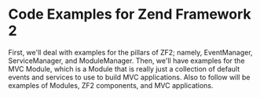 # Code Examples for Zend Framework 2

First, we'll deal with examples for the pillars of ZF2; namely, EventManager, ServiceManager, and ModuleManager. Then, we'll have examples for the MVC Module, which is a Module that is really just a collection of default events and services to use to build MVC applications. Also to follow will be examples of Modules, ZF2 components, and MVC applications.

